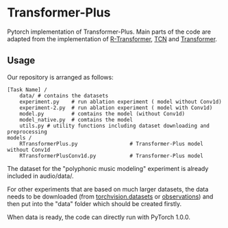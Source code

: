 # Transformer-Plus
Pytorch implementation of Transformer-Plus.  Main parts of the code are adapted from the implementation of [R-Transformer](https://arxiv.org/abs/1907.05572), [TCN](https://github.com/locuslab/TCN) and [Transformer](http://nlp.seas.harvard.edu/2018/04/03/attention.html). 


## Usage
Our repository is arranged as follows:
```
[Task Name] /
    data/ # contains the datasets
    experiment.py    # run ablation experiment ( model without Conv1d)
    experiment-2.py  # run ablation experiment ( model with Conv1d)
    model.py         # comtains the model (without Conv1d)
    model_native.py  # comtains the model
    utils.py # utility functions including dataset downloading and preprocessing
models /
    RTransformerPlus.py                 # Transformer-Plus model without Conv1d
    RTransformerPlusConv1d.py           # Transformer-Plus model 
```
The dataset for the "polyphonic music modeling" experiment is already included in audio/data/. 

For other experiments that are based on much larger datasets, the data needs to be downloaded (from [torchvision.datasets](https://pytorch.org/docs/stable/torchvision/datasets.html) or [observations](https://github.com/edwardlib/observations)) and then put into the "data" folder which should be created firstly.

When data is ready, the code can directly run with PyTorch  1.0.0.


